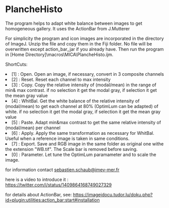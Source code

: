 # PlancheHisto

The program helps to adapt white balance between images to get homogeneous gallery. It uses the ActionBar from J.Mutterer 

For simplicity the program and icon images are incorporated in the directory of ImageJ. Unzip the file and copy them in the Fiji folder. No file will be overwritten except action_bar_jar if you already have.
Then run the program in [Home Directory]\macros\MICA\PlancheHisto.ijm.

ShortCuts:

<li>[1] : Open. Open an image, if necessary, convert in 3 composite channels</li>
<li>[2] : Reset. Reset each channel to max intensity</li>
<li>[3] : Copy. Copy the relative intensity of (modal/mean) in the range of min& max contrast. if no selection it get the modal gray, if selection it get the mean gray value</li>
<li>[4] : WhitBal. Get the white balance of the relative intensity of (modal/mean) to get each channel at 80% (OptimLum can be adapted) of white. if no selection it get the modal gray, if selection it get the mean gray value</li>
<li>[5] : Paste. Adapt min&max contrast to get the same relative intensity of (modal/mean) per channel</li>
<li>[6] : Apply. Apply the same transformation as necessary for WhitBal. Useful when a reference image is taken in same conditions.</li>
<li>[7] : Export. Save and RGB image in the same folder as original one withe the extension "WB.tif". The Scale bar is removed before saving.</li>
<li>[0] : Parameter. Let tune the OptimLum paramameter and to scale the image.</li>

for information contact sebastien.schaub@imev-mer.fr

here is a video to introduce it : https://twitter.com/i/status/1409864168749027329

for details about ActionBar, see:
https://imagejdocu.tudor.lu/doku.php?id=plugin:utilities:action_bar:start#installation
